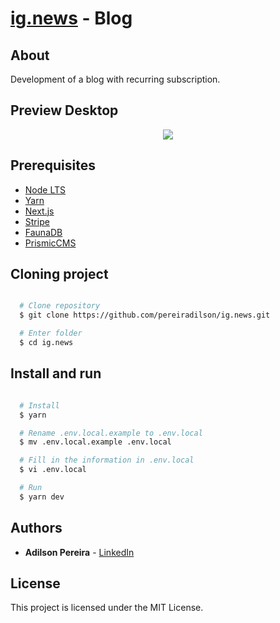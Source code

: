 # [ig.news]() - Blog

## About

Development of a blog with recurring subscription.

## Preview Desktop

<div align="center">
  <img src="https://ik.imagekit.io/rlpwchithd/Screen_Shot_2021-03-31_at_15.34.15_oXUZPuJUCX.png">
</div>

## Prerequisites

- [Node LTS](https://nodejs.org/en/)
- [Yarn](https://classic.yarnpkg.com/pt-BR/)
- [Next.js](https://nextjs.org/)
- [Stripe](https://stripe.com/br)
- [FaunaDB](https://fauna.com/)
- [PrismicCMS](https://prismic.io/)

## Cloning project

```bash

  # Clone repository
  $ git clone https://github.com/pereiradilson/ig.news.git

  # Enter folder
  $ cd ig.news

```

## Install and run

```bash

  # Install
  $ yarn

  # Rename .env.local.example to .env.local
  $ mv .env.local.example .env.local

  # Fill in the information in .env.local
  $ vi .env.local

  # Run
  $ yarn dev

```

## Authors

- **Adilson Pereira** - [LinkedIn](https://www.linkedin.com/in/pereiradilson/)

## License

This project is licensed under the MIT License.
